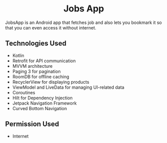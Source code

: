 <h1 align = "center">Jobs App</h1>

JobsApp is an Android app that fetches job and also lets you bookmark it so that you can even access it without internet.

 ## Technologies Used
- Kotlin
- Retrofit for API communication
- MVVM architecture
- Paging 3 for pagination
- RoomDB for offline caching
- RecyclerView for displaying products
- ViewModel and LiveData for managing UI-related data
- Coroutines
- Hilt for Dependency Injection
- Jetpack Navigation Framework
- Curved Bottom Navigation

## Permission Used
- Internet





